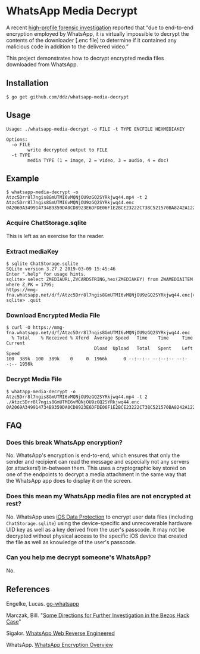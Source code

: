 # WhatsApp Media Decrypt

A recent [high-profile forensic investigation](https://www.vice.com/en_us/article/v74v34/saudi-arabia-hacked-jeff-bezos-phone-technical-report)
reported that “due to end-to-end encryption employed by WhatsApp, it
is virtually impossible to decrypt the contents of the downloader
[.enc file] to determine if it contained any malicious code in
addition to the delivered video.”

This project demonstrates how to decrypt encrypted media files
downloaded from WhatsApp.

## Installation

```
$ go get github.com/ddz/whatsapp-media-decrypt
```

## Usage

```
Usage: ./whatsapp-media-decrypt -o FILE -t TYPE ENCFILE HEXMEDIAKEY

Options:
  -o FILE
    	write decrypted output to FILE
  -t TYPE
    	media TYPE (1 = image, 2 = video, 3 = audio, 4 = doc)
```

## Example

```
$ whatsapp-media-decrypt -o Atzc5Drr8l7ngis8GmUTMI6vMQNjOU9zGQ2SYRkjwq44.mp4 -t 2 Atzc5Drr8l7ngis8GmUTMI6vMQNjOU9zGQ2SYRkjwq44.enc 0A2069A349914734B9359DA0CD8923E6DFDE06F1E2BCE23222C738C521570BA8242A1220A1F5AEB2E620F73007FA853200559B2669455BB5818F619397C638042D8F7F2A18B984A5F1052000
```

### Acquire ChatStorage.sqlite

This is left as an exercise for the reader.

### Extract mediaKey

```
$ sqlite ChatStorage.sqlite
SQLite version 3.27.2 2019-03-09 15:45:46
Enter ".help" for usage hints.
sqlite> select ZMEDIAURL,ZVCARDSTRING,hex(ZMEDIAKEY) from ZWAMEDIAITEM where Z_PK = 1795;
https://mmg-fna.whatsapp.net/d/f/Atzc5Drr8l7ngis8GmUTMI6vMQNjOU9zGQ2SYRkjwq44.enc|video/mp4|0A2069A349914734B9359DA0CD8923E6DFDE06F1E2BCE23222C738C521570BA8242A1220A1F5AEB2E620F73007FA853200559B2669455BB5818F619397C638042D8F7F2A18B984A5F1052000
sqlite> .quit
```

### Download Encrypted Media File

```
$ curl -O https://mmg-fna.whatsapp.net/d/f/Atzc5Drr8l7ngis8GmUTMI6vMQNjOU9zGQ2SYRkjwq44.enc
  % Total    % Received % Xferd  Average Speed   Time    Time     Time  Current
                                 Dload  Upload   Total   Spent    Left  Speed
100  389k  100  389k    0     0  1966k      0 --:--:-- --:--:-- --:--:-- 1956k
```

### Decrypt Media File

```
$ whatapp-media-decrypt -o Atzc5Drr8l7ngis8GmUTMI6vMQNjOU9zGQ2SYRkjwq44.mp4 -t 2 ./Atzc5Drr8l7ngis8GmUTMI6vMQNjOU9zGQ2SYRkjwq44.enc 0A2069A349914734B9359DA0CD8923E6DFDE06F1E2BCE23222C738C521570BA8242A1220A1F5AEB2E620F73007FA853200559B2669455BB5818F619397C638042D8F7F2A18B984A5F1052000
```

## FAQ

### Does this break WhatsApp encryption?

No. WhatsApp's encryption is end-to-end, which ensures that only the
sender and recipient can read the message and especially not any
servers (or attackers!) in-between them. This uses a cryptographic key
stored on one of the endpoints to decrypt a media attachment in the
same way that the WhatsApp app does to display it on the screen.

### Does this mean my WhatsApp media files are not encrypted at rest?

No. WhatsApp uses [iOS Data
Protection](https://support.apple.com/guide/security/how-data-files-are-created-and-protected-sece8608431d/1/web/1)
to encrypt user data files (including `ChatStorage.sqlite`) using the
device-specific and unrecoverable hardware UID key as well as a key
derived from the user's passcode. It may not be decrypted without
physical access to the specific iOS device that created the file as
well as knowledge of the user's passcode.

### Can you help me decrypt someone's WhatsApp?

No.

## References
Engelke, Lucas. [go-whatsapp](https://github.com/Rhymen/go-whatsapp)

Marczak, Bill. "[Some Directions for Further Investigation in the Bezos Hack Case](https://medium.com/@billmarczak/bezos-hack-mbs-mohammed-bin-salman-whatsapp-218e1b4e1242)"

Sigalor. [WhatsApp Web Reverse Engineered](https://github.com/sigalor/whatsapp-web-reveng)

WhatsApp. [WhatsApp Encryption Overview](https://www.whatsapp.com/security/WhatsApp-Security-Whitepaper.pdf)
